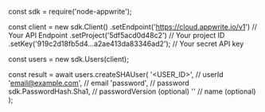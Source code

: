 const sdk = require('node-appwrite');

const client = new sdk.Client()
    .setEndpoint('https://cloud.appwrite.io/v1') // Your API Endpoint
    .setProject('5df5acd0d48c2') // Your project ID
    .setKey('919c2d18fb5d4...a2ae413da83346ad2'); // Your secret API key

const users = new sdk.Users(client);

const result = await users.createSHAUser(
    '<USER_ID>', // userId
    'email@example.com', // email
    'password', // password
    sdk.PasswordHash.Sha1, // passwordVersion (optional)
    '<NAME>' // name (optional)
);
